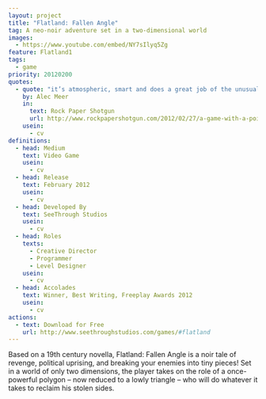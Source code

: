 ```yaml
---
layout: project
title: "Flatland: Fallen Angle"
tag: A neo-noir adventure set in a two-dimensional world
images:
  - https://www.youtube.com/embed/NY7sIlyq5Zg
feature: Flatland1
tags:
  - game
priority: 20120200
quotes:
  - quote: "it’s atmospheric, smart and does a great job of the unusual melange of simple line-art, breathless Pac Man-esque outrunning of foes and a doomy, nuanced narrative."
    by: Alec Meer
    in:
      text: Rock Paper Shotgun
      url: http://www.rockpapershotgun.com/2012/02/27/a-game-with-a-point-flatland-fallen-angle/
    usein:
      - cv
definitions:
  - head: Medium
    text: Video Game
    usein:
      - cv
  - head: Release
    text: February 2012
    usein:
      - cv
  - head: Developed By
    text: SeeThrough Studios
    usein:
      - cv
  - head: Roles
    texts:
      - Creative Director
      - Programmer
      - Level Designer
    usein:
      - cv
  - head: Accolades
    text: Winner, Best Writing, Freeplay Awards 2012
    usein:
      - cv
actions:
  - text: Download for Free
    url: http://www.seethroughstudios.com/games/#flatland
---
```

Based on a 19th century novella, Flatland: Fallen Angle is a noir tale of revenge, political uprising, and breaking your enemies into tiny pieces! Set in a world of only two dimensions, the player takes on the role of a once-powerful polygon – now reduced to a lowly triangle – who will do whatever it takes to reclaim his stolen sides.
